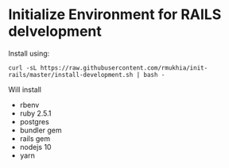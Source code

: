 # Initialize Environment for RAILS delvelopment

Install using:
```
curl -sL https://raw.githubusercontent.com/rmukhia/init-rails/master/install-development.sh | bash -
```

Will install
* rbenv
* ruby 2.5.1
* postgres
* bundler gem
* rails gem
* nodejs 10
* yarn

